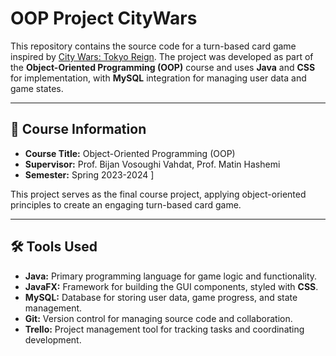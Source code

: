 # **OOP Project CityWars**

This repository contains the source code for a turn-based card game inspired by [City Wars: Tokyo Reign](https://store.steampowered.com/app/1689090/CITY_WARS_TOKYO_REIGN/). The project was developed as part of the **Object-Oriented Programming (OOP)** course and uses **Java** and **CSS** for implementation, with **MySQL** integration for managing user data and game states.

---

## 📖 **Course Information**  
- **Course Title:** Object-Oriented Programming (OOP)  
- **Supervisor:** Prof. Bijan Vosoughi Vahdat, Prof. Matin Hashemi  
- **Semester:** Spring 2023-2024
]  

This project serves as the final course project, applying object-oriented principles to create an engaging turn-based card game.

---

## 🛠️ **Tools Used**
- **Java:** Primary programming language for game logic and functionality.  
- **JavaFX:** Framework for building the GUI components, styled with **CSS**.  
- **MySQL:** Database for storing user data, game progress, and state management.  
- **Git:** Version control for managing source code and collaboration.  
- **Trello:** Project management tool for tracking tasks and coordinating development. 